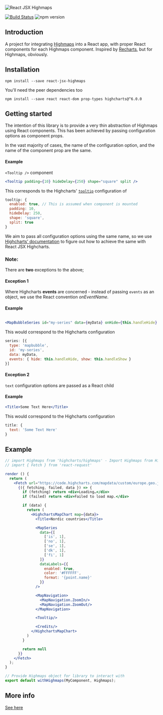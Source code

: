 ![React JSX Highmaps](https://user-images.githubusercontent.com/2003804/47213017-ac588080-d391-11e8-8711-9e7c4e2fadec.png)

[![Build Status](https://travis-ci.com/whawker/react-jsx-highcharts.svg?branch=master)](https://travis-ci.com/whawker/react-jsx-highcharts) ![npm version](https://img.shields.io/npm/v/react-jsx-highmaps.svg)

## Introduction

A project for integrating [Highmaps](https://github.com/highcharts/highcharts) into a React app, with proper React components for each Highmaps component. Inspired by [Recharts](https://github.com/recharts/recharts), but for Highmaps, obviously.

## Installation

`npm install --save react-jsx-highmaps`

You'll need the peer dependencies too

`npm install --save react react-dom prop-types highcharts@^6.0.0`

## Getting started

The intention of this library is to provide a very thin abstraction of Highmaps using React components. This has been achieved by passing configuration options as component props.

In the vast majority of cases, the name of the configuration option, and the name of the component prop are the same.

#### Example

`<Tooltip />` component
```jsx
<Tooltip padding={10} hideDelay={250} shape="square" split />
```
This corresponds to the Highcharts' [`tooltip`](http://api.highcharts.com/highcharts/tooltip) configuration of
```js
tooltip: {
  enabled: true, // This is assumed when component is mounted
  padding: 10,
  hideDelay: 250,
  shape: 'square',
  split: true
}
```
We aim to pass all configuration options using the same name, so we use [Highcharts' documentation](http://api.highcharts.com/highcharts) to figure out how to achieve the same with React JSX Highcharts.

### Note:

There are **two** exceptions to the above;

#### Exception 1

Where Highcharts **events** are concerned - instead of passing `events` as an object, we use the React convention *onEventName*.

#### Example
```jsx

<MapBubbleSeries id="my-series" data={myData} onHide={this.handleHide} onShow={this.handleShow} />
```
This would correspond to the Highcharts configuration
```js
series: [{
  type: 'mapbubble',
  id: 'my-series',
  data: myData,
  events: { hide: this.handleHide, show: this.handleShow }
}]
```

#### Exception 2

`text` configuration options are passed as a React child

#### Example

```jsx
<Title>Some Text Here</Title>
```

This would correspond to the Highcharts configuration
```js
title: {
  text: 'Some Text Here'
}
```

## Example

```jsx
// import Highmaps from 'highcharts/highmaps' - Import Highmaps from Highcharts
// import { Fetch } from 'react-request'

render () {
  return (
    <Fetch url="https://code.highcharts.com/mapdata/custom/europe.geo.json">
      {({ fetching, failed, data }) => {
        if (fetching) return <div>Loading…</div>
        if (failed) return <div>Failed to load map.</div>

        if (data) {
          return (
            <HighchartsMapChart map={data}>
              <Title>Nordic countries</Title>

              <MapSeries
                data={[
                  ['is', 1],
                  ['no', 1],
                  ['se', 1],
                  ['dk', 1],
                  ['fi', 1]
                ]}
                dataLabels={{
                  enabled: true,
                  color: '#FFFFFF',
                  format: '{point.name}'
                }}
              />

              <MapNavigation>
                <MapNavigation.ZoomIn/>
                <MapNavigation.ZoomOut/>
              </MapNavigation>

              <Tooltip/>

              <Credits/>
            </HighchartsMapChart>
          )
        }

        return null
      }}
    </Fetch>
  );
}

// Provide Highmaps object for library to interact with
export default withHighmaps(MyComponent, Highmaps);
```

## More info

[See here](https://www.npmjs.com/package/react-jsx-highcharts)
